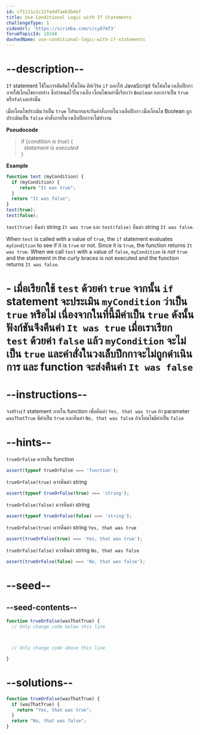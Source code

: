 ```yaml
---
id: cf1111c1c12feddfaeb3bdef
title: Use Conditional Logic with If Statements
challengeType: 1
videoUrl: 'https://scrimba.com/c/cy87mf3'
forumTopicId: 18348
dashedName: use-conditional-logic-with-if-statements
---
```


# --description--

`If` statement ใช้ในการตัดสินใจในโค้ด คีย์เวิร์ด `if` บอกให้ JavaScript รันโค้ดในวงเล็บปีกกาภายใต้เงื่อนไขบางอย่าง ซึ่งกำหนดไว้ในวงเล็บ เงื่อนไขเหล่านี้เรียกว่า `Boolean` และอาจเป็น `true` หรือ`false`เท่านั้น

เมื่อเงื่อนไขประเมินว่าเป็น `true` โปรแกรมจะรันคำสั่งภายในวงเล็บปีกกา เมื่อเงื่อนไข Boolean ถูกประเมินเป็น `false` คำสั่งภายในวงเล็บปีกกาจะไม่ทำงาน

**Pseudocode**

<blockquote>if (<i>condition is true</i>) {<br>  <i>statement is executed</i><br>}</blockquote>

**Example**

```js
function test (myCondition) {
  if (myCondition) {
     return "It was true";
  }
  return "It was false";
}
test(true);
test(false);
```

`test(true)` คืนค่า string `It was true` และ `test(false)` คืนค่า string `It was false`.


When `test` is called with a value of `true`, the `if` statement evaluates `myCondition` to see if it is `true` or not. Since it is `true`, the function returns `It was true`. When we call `test` with a value of `false`, `myCondition` is *not* `true` and the statement in the curly braces is not executed and the function returns `It was false`.

# - เมื่อเรียกใช้ `test` ด้วยค่า `true` จากนั้น `if` statement จะประเมิน `myCondition` ว่าเป็น `true` หรือไม่ เนื่องจากในที่นี้มีค่าเป็น `true` ดังนั้นฟังก์ชันจึงคืนค่า `It was true` เมื่อเราเรียก `test` ด้วยค่า `false` แล้ว `myCondition` จะไม่เป็น `true` และคำสั่งในวงเล็บปีกกาจะไม่ถูกดำเนินการ และ function จะส่งคืนค่า `It was false`


# --instructions--

จงสร้าง`if` statement ภายใน function เพื่อคืนค่า `Yes, that was true` ถ้า parameter `wasThatTrue` มีค่าเป็น `true` และคืนค่า `No, that was false` ถ้าเงื่อนไขมีค่าเป็น `false`

# --hints--

`trueOrFalse` ควรเป็น function

```js
assert(typeof trueOrFalse === 'function');
```

`trueOrFalse(true)` ควรคืนค่า string

```js
assert(typeof trueOrFalse(true) === 'string');
```

`trueOrFalse(false)` ควรคืนค่า string

```js
assert(typeof trueOrFalse(false) === 'string');
```

`trueOrFalse(true)`  ควรคืนค่า string `Yes, that was true`

```js
assert(trueOrFalse(true) === 'Yes, that was true');
```

`trueOrFalse(false)` ควรคืนค่า string `No, that was false`

```js
assert(trueOrFalse(false) === 'No, that was false');
```

# --seed--

## --seed-contents--

```js
function trueOrFalse(wasThatTrue) {
  // Only change code below this line



  // Only change code above this line

}
```

# --solutions--

```js
function trueOrFalse(wasThatTrue) {
  if (wasThatTrue) {
    return "Yes, that was true";
  }
  return "No, that was false";
}
```
